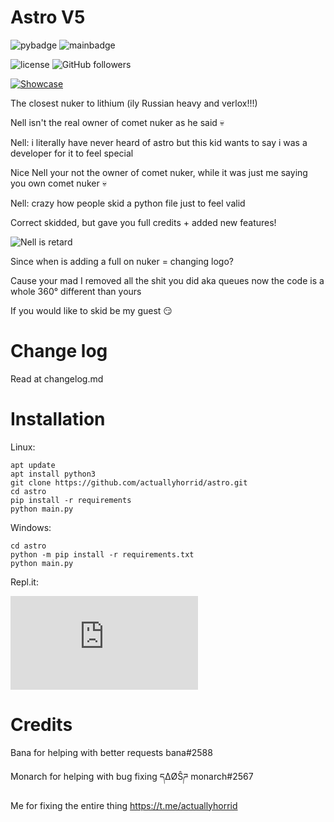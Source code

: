 # Astro V5
![pybadge](https://img.shields.io/badge/made%20in-python-blue)
![mainbadge](https://img.shields.io/badge/maintained-true-green)

![license](https://img.shields.io/badge/license-Apache-blue)
![GitHub followers](https://img.shields.io/github/followers/actuallyhorrid?style=social)

[![Showcase](https://img.shields.io/badge/Video-Showcase-red)](https://youtu.be/gLfO-w7mAq4)

The closest nuker to lithium (ily Russian heavy and verlox!!!)

Nell isn't the real owner of comet nuker as he said :skull:

Nell: i literally have never heard of astro but this kid wants to say i was a developer for it to feel special

Nice Nell your not the owner of comet nuker, while it was just me saying you own comet nuker :skull:

Nell: crazy how people skid a python file just to feel valid

Correct skidded, but gave you full credits + added new features!

![Nell is retard](https://media.discordapp.net/attachments/929743186488873030/938052752339247154/unknown.png)

Since when is adding a full on nuker = changing logo? 

Cause your mad I removed all the shit you did aka queues now the code is a whole 360° different than yours

If you would like to skid be my guest :smirk:
# Change log
Read at changelog.md

# Installation
Linux:
```
apt update
apt install python3
git clone https://github.com/actuallyhorrid/astro.git
cd astro
pip install -r requirements
python main.py
```
Windows:
```
cd astro
python -m pip install -r requirements.txt
python main.py
```
Repl.it:

[![Run on Repl.it](https://repl.it/badge/github/plibither8/2048.cpp)](https://repl.it/github/actuallyhorrid/astro)
# Credits
Bana for helping with better requests
bana#2588

Monarch for helping with bug fixing
དΔØŜཌ monarch#2567

Me for fixing the entire thing
https://t.me/actuallyhorrid
